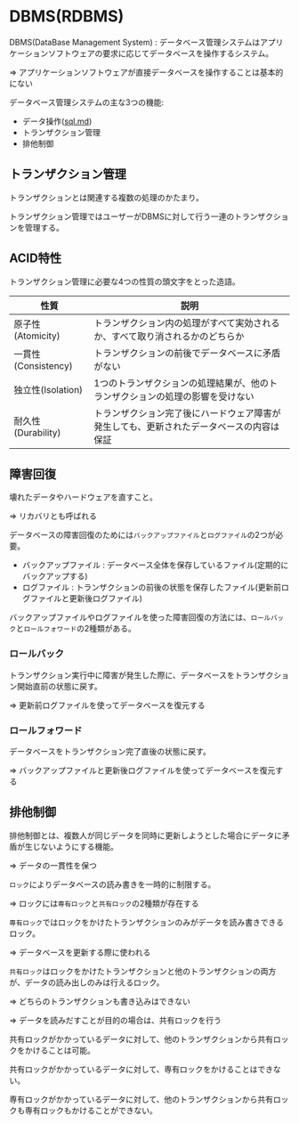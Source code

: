 # DBMS(RDBMS)

DBMS(DataBase Management System) : データベース管理システムはアプリケーションソフトウェアの要求に応じてデータベースを操作するシステム。

=> アプリケーションソフトウェアが直接データベースを操作することは基本的にない

データベース管理システムの主な3つの機能:

- データ操作([sql.md](sql.md))
- トランザクション管理
- 排他制御

## トランザクション管理

トランザクションとは関連する複数の処理のかたまり。

トランザクション管理ではユーザーがDBMSに対して行う一連のトランザクションを管理する。

## ACID特性

トランザクション管理に必要な4つの性質の頭文字をとった造語。

| 性質                | 説明                                                                                     |
|---------------------|------------------------------------------------------------------------------------------|
| 原子性(Atomicity)   | トランザクション内の処理がすべて実効されるか、すべて取り消されるかのどちらか             |
| 一貫性(Consistency) | トランザクションの前後でデータベースに矛盾がない                                         |
| 独立性(Isolation)   | 1つのトランザクションの処理結果が、他のトランザクションの処理の影響を受けない            |
| 耐久性(Durability)  | トランザクション完了後にハードウェア障害が発生しても、更新されたデータベースの内容は保証 |

## 障害回復

壊れたデータやハードウェアを直すこと。

=> リカバリとも呼ばれる

データベースの障害回復のためには`バックアップファイル`と`ログファイル`の2つが必要。

- バックアップファイル : データベース全体を保存しているファイル(定期的にバックアップする)
- ログファイル : トランザクションの前後の状態を保存したファイル(更新前ログファイルと更新後ログファイル)

バックアップファイルやログファイルを使った障害回復の方法には、`ロールバック`と`ロールフォワード`の2種類がある。

### ロールバック 

トランザクション実行中に障害が発生した際に、データベースをトランザクション開始直前の状態に戻す。

=> 更新前ログファイルを使ってデータベースを復元する

### ロールフォワード

データベースをトランザクション完了直後の状態に戻す。

=> バックアップファイルと更新後ログファイルを使ってデータベースを復元する

## 排他制御

排他制御とは、複数人が同じデータを同時に更新しようとした場合にデータに矛盾が生じないようにする機能。

=> データの一貫性を保つ

`ロック`によりデータベースの読み書きを一時的に制限する。

=> ロックには`専有ロック`と`共有ロック`の2種類が存在する

`専有ロック`ではロックをかけたトランザクションのみがデータを読み書きできるロック。

=> データベースを更新する際に使われる

`共有ロック`はロックをかけたトランザクションと他のトランザクションの両方が、データの読み出しのみは行えるロック。

=> どちらのトランザクションも書き込みはできない

=> データを読みだすことが目的の場合は、共有ロックを行う

共有ロックがかかっているデータに対して、他のトランザクションから共有ロックをかけることは可能。

共有ロックがかかっているデータに対して、専有ロックをかけることはできない。

専有ロックがかかっているデータに対して、他のトランザクションから共有ロックも専有ロックもかけることができない。

